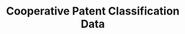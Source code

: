 ---
layout: default
bigquery: https://console.cloud.google.com/bigquery?p=patents-public-data&d=cpc&page=dataset
citation: '“Cooperative Patent Classification” by the EPO and USPTO, for public use. '
contributors: EPO, USPTO
cost: None
description: Cooperative Patent Classification Data contains the scheme and definitions
  of the Cooperative Patent Classification system for classifying patent documents.
  The CPC is the result of a partnership between the EPO and the USPTO in their joint
  effort to develop a common, internationally compatible classification system for
  technical documents, in particular patent publications, which will be used by both
  offices in the patent granting process
documentation: https://www.cooperativepatentclassification.org/cpcSchemeAndDefinitions
last_edit: Mon, 04 Apr 2022 19:07:06 GMT
location: https://www.cooperativepatentclassification.org/index
maintained_by: USPTO, EPO
schema_fields: '[''status'', ''ipcConcordant'', ''glossary'', ''notAllocatable'',
  ''breakdown_code'', ''residual_references'', ''breakdownCode'', ''definition'',
  ''date_revised'', ''synonyms'', ''symbol'', ''limiting_references'', ''residualReferences'',
  ''child_groups'', ''limitingReferences'', ''childGroups'', ''informativeReferences'',
  ''dateRevised'', ''not_allocatable'', ''ipc_concordant'', ''title_full'', ''additional_only'',
  ''titleFull'', ''application_references'', ''level'', ''parents'', ''applicationReferences'',
  ''titlePart'', ''sizeCache'', ''title_part'', ''children'', ''informative_references'']'
shortname: cooperative_patent_classification
tags:
- patents
- science
title: Cooperative Patent Classification Data
uuid: 984374a7-16e9-4b35-9445-458daceb01bf
---